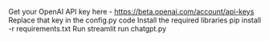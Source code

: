 Get your OpenAI API key here - https://beta.openai.com/account/api-keys
Replace that key in the config.py code
Install the required libraries pip install -r requirements.txt
Run streamlit run chatgpt.py
